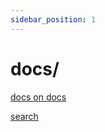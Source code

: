 ```yaml
---
sidebar_position: 1
---
```


# docs/

[docs on docs](https://docusaurus.io/docs/docs-introduction)

[search](https://docusaurus.io/community/resources#search)
